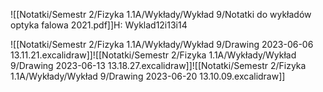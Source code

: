 ![[Notatki/Semestr 2/Fizyka 1.1A/Wykłady/Wykład 9/Notatki do wykładów optyka falowa 2021.pdf]]H: Wyklad12i13i14

![[Notatki/Semestr 2/Fizyka 1.1A/Wykłady/Wykład 9/Drawing 2023-06-06 13.11.21.excalidraw]]![[Notatki/Semestr 2/Fizyka 1.1A/Wykłady/Wykład 9/Drawing 2023-06-13 13.18.27.excalidraw]]![[Notatki/Semestr 2/Fizyka 1.1A/Wykłady/Wykład 9/Drawing 2023-06-20 13.10.09.excalidraw]]